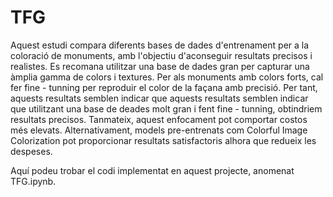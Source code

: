 # TFG

Aquest estudi compara diferents bases de dades d'entrenament per a la coloració de monuments, amb l'objectiu d'aconseguir
resultats precisos i realistes. Es recomana utilitzar una base de dades gran per capturar una àmplia gamma
de colors i textures. Per als monuments amb colors forts, cal fer fine - tunning per reproduir el color de la façana amb precisió. Per tant, aquests resultats semblen indicar que aquests resultats semblen indicar que utilitzant una base de deades molt gran i fent fine - tunning, obtindriem resultats precisos. Tanmateix, aquest enfocament pot comportar costos més elevats. Alternativament, models pre-entrenats com Colorful Image Colorization pot proporcionar resultats satisfactoris alhora que redueix les despeses.

Aquí podeu trobar el codi implementat en aquest projecte, anomenat TFG.ipynb.
